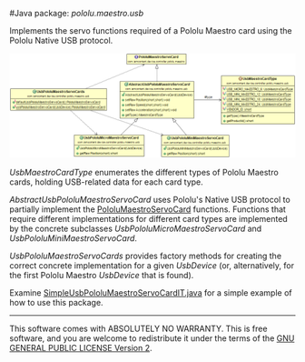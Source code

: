 #Java package: _pololu.maestro.usb_

Implements the servo functions required of a Pololu Maestro card using the Pololu Native USB protocol.

![Class Diagram](../uml/com.iamcontent.device.controller.pololu.maestro.usb.png)

_UsbMaestroCardType_ enumerates the different types of Pololu Maestro cards, holding USB-related data for each card type.

_AbstractUsbPololuMaestroServoCard_ uses Pololu's Native USB protocol to partially implement the [PololuMaestroServoCard](com.iamcontent.device.controller.pololu.maestro.md) functions. Functions that require different implementations for different card types are implemented by the concrete subclasses _UsbPololuMicroMaestroServoCard_ and _UsbPololuMiniMaestroServoCard_.

_UsbPololuMaestroServoCards_ provides factory methods for creating the correct concrete implementation for a given _UsbDevice_ (or, alternatively, for the first Pololu Maestro _UsbDevice_ that is found).

Examine [SimpleUsbPololuMaestroServoCardIT.java](../../test/java/com/iamcontent/device/controller/pololu/maestro/usb/SimpleUsbPololuMaestroServoCardIT.java) for a simple example of how to use this package.

---

This software comes with ABSOLUTELY NO WARRANTY. This is free software, and you are welcome to redistribute it
under the terms of the [GNU GENERAL PUBLIC LICENSE Version 2](https://www.gnu.org/licenses/gpl-2.0.html).
